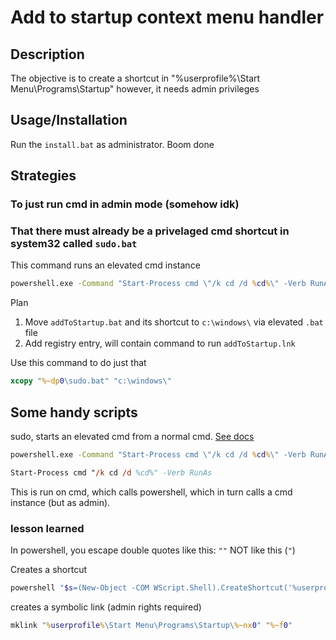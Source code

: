 
# Add to startup context menu handler

## Description

The objective is to create a shortcut in "%userprofile%\Start Menu\Programs\Startup\"
however, it needs admin privileges

## Usage/Installation

Run the `install.bat` as administrator. Boom done

## Strategies

### To just run cmd in admin mode (somehow idk)

### That there must already be a privelaged cmd shortcut in system32 called `sudo.bat`

This command runs an elevated cmd instance

```cmd
powershell.exe -Command "Start-Process cmd \"/k cd /d %cd%\" -Verb RunAs"
```

Plan

1. Move `addToStartup.bat` and its shortcut to `c:\windows\` via elevated `.bat` file
2. Add registry entry, will contain command to run `addToStartup.lnk`

Use this command to do just that

```cmd
xcopy "%~dp0\sudo.bat" "c:\windows\"
```

## Some handy scripts

sudo, starts an elevated cmd from a normal cmd.
[See docs](https://docs.microsoft.com/en-us/powershell/module/microsoft.powershell.management/start-process?view=powershell-6)

```cmd
powershell.exe -Command "Start-Process cmd \"/k cd /d %cd%\" -Verb RunAs"
```

```ps
Start-Process cmd "/k cd /d %cd%" -Verb RunAs
```

This is run on cmd, which calls powershell, which in turn calls a cmd instance (but as admin).

### lesson learned

In powershell, you escape double quotes like this: `""` NOT like this (`"`)

Creates a shortcut

```powershell
powershell "$s=(New-Object -COM WScript.Shell).CreateShortcut('%userprofile%\Start Menu\Programs\Startup\%~n0.lnk');$s.TargetPath='%~f0';$s.Save()"
```

creates a symbolic link (admin rights required)

```cmd
mklink "%userprofile%\Start Menu\Programs\Startup\%~nx0" "%~f0"
```
